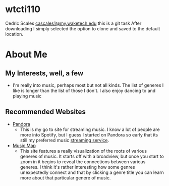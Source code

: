 # wtcti110
Cedric Scales
cascales1@my.waketech.edu
this is a git task 
After downloading I simply selected the option to clone and saved to the default location. 

# About Me
## My Interests, well, a few
* I'm really into music, perhaps most but not all kinds. The list of generes I like is longer than the list of those I don't. I also enjoy dancing to and playing music
## Recommended Websites
* [Pandora](https://www.Pandora.com)
	* This is my go to site for streaming music. I know a lot of people are more into Spotify, but I guess I started on Pandora so early that its still my preferred music [streaming service][Pandora]. 
* [Music Map](https://www.musicmap.info)
	* This site features a really visualization of the roots of various generes of music. It starts off with a broadview, but once you start to zoom in it begins to reveal the connections between various generes. I think it's rather interesting how some genres unexpectedly connect and that by clicking a genre title you can learn more about that particular genere of music.
	
[Pandora]: https://www.Pandora.com
